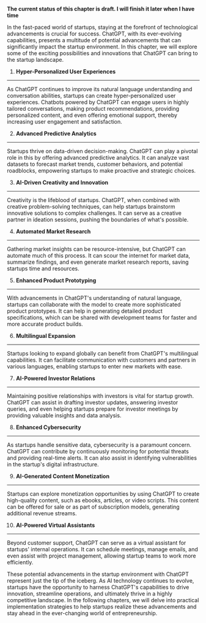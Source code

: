 **The current status of this chapter is draft. I will finish it later when I have time**

In the fast-paced world of startups, staying at the forefront of technological advancements is crucial for success. ChatGPT, with its ever-evolving capabilities, presents a multitude of potential advancements that can significantly impact the startup environment. In this chapter, we will explore some of the exciting possibilities and innovations that ChatGPT can bring to the startup landscape.

1. **Hyper-Personalized User Experiences**
------------------------------------------

As ChatGPT continues to improve its natural language understanding and conversation abilities, startups can create hyper-personalized user experiences. Chatbots powered by ChatGPT can engage users in highly tailored conversations, making product recommendations, providing personalized content, and even offering emotional support, thereby increasing user engagement and satisfaction.

2. **Advanced Predictive Analytics**
------------------------------------

Startups thrive on data-driven decision-making. ChatGPT can play a pivotal role in this by offering advanced predictive analytics. It can analyze vast datasets to forecast market trends, customer behaviors, and potential roadblocks, empowering startups to make proactive and strategic choices.

3. **AI-Driven Creativity and Innovation**
------------------------------------------

Creativity is the lifeblood of startups. ChatGPT, when combined with creative problem-solving techniques, can help startups brainstorm innovative solutions to complex challenges. It can serve as a creative partner in ideation sessions, pushing the boundaries of what's possible.

4. **Automated Market Research**
--------------------------------

Gathering market insights can be resource-intensive, but ChatGPT can automate much of this process. It can scour the internet for market data, summarize findings, and even generate market research reports, saving startups time and resources.

5. **Enhanced Product Prototyping**
-----------------------------------

With advancements in ChatGPT's understanding of natural language, startups can collaborate with the model to create more sophisticated product prototypes. It can help in generating detailed product specifications, which can be shared with development teams for faster and more accurate product builds.

6. **Multilingual Expansion**
-----------------------------

Startups looking to expand globally can benefit from ChatGPT's multilingual capabilities. It can facilitate communication with customers and partners in various languages, enabling startups to enter new markets with ease.

7. **AI-Powered Investor Relations**
------------------------------------

Maintaining positive relationships with investors is vital for startup growth. ChatGPT can assist in drafting investor updates, answering investor queries, and even helping startups prepare for investor meetings by providing valuable insights and data analysis.

8. **Enhanced Cybersecurity**
-----------------------------

As startups handle sensitive data, cybersecurity is a paramount concern. ChatGPT can contribute by continuously monitoring for potential threats and providing real-time alerts. It can also assist in identifying vulnerabilities in the startup's digital infrastructure.

9. **AI-Generated Content Monetization**
----------------------------------------

Startups can explore monetization opportunities by using ChatGPT to create high-quality content, such as ebooks, articles, or video scripts. This content can be offered for sale or as part of subscription models, generating additional revenue streams.

10. **AI-Powered Virtual Assistants**
-------------------------------------

Beyond customer support, ChatGPT can serve as a virtual assistant for startups' internal operations. It can schedule meetings, manage emails, and even assist with project management, allowing startup teams to work more efficiently.

These potential advancements in the startup environment with ChatGPT represent just the tip of the iceberg. As AI technology continues to evolve, startups have the opportunity to harness ChatGPT's capabilities to drive innovation, streamline operations, and ultimately thrive in a highly competitive landscape. In the following chapters, we will delve into practical implementation strategies to help startups realize these advancements and stay ahead in the ever-changing world of entrepreneurship.
